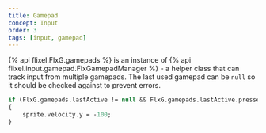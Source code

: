 ```yaml
---
title: Gamepad
concept: Input
order: 3
tags: [input, gamepad]
---
```

{% api flixel.FlxG.gamepads %} is an instance of {% api flixel.input.gamepad.FlxGamepadManager %} - a helper class that can track input from multiple gamepads. The last used gamepad can be `null` so it should be checked against to prevent errors.


```haxe
if (FlxG.gamepads.lastActive != null && FlxG.gamepads.lastActive.pressed.A)
{
	sprite.velocity.y = -100;
}
```
